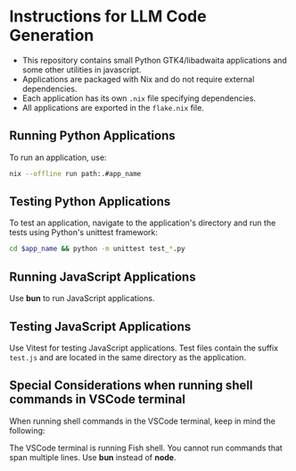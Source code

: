 # Instructions for LLM Code Generation

- This repository contains small Python GTK4/libadwaita applications and some other utilities in javascript.
- Applications are packaged with Nix and do not require external dependencies.
- Each application has its own `.nix` file specifying dependencies.
- All applications are exported in the `flake.nix` file.

## Running Python Applications

To run an application, use:

```bash
nix --offline run path:.#app_name
```

## Testing Python Applications

To test an application, navigate to the application's directory and run the tests using Python's unittest framework:

```bash
cd $app_name && python -m unittest test_*.py
```

## Running JavaScript Applications

Use **bun** to run JavaScript applications.

## Testing JavaScript Applications

Use Vitest for testing JavaScript applications.
Test files contain the suffix `test.js` and are located in the same directory as the application.


## Special Considerations when running shell commands in VSCode terminal

When running shell commands in the VSCode terminal, keep in mind the following:

The VSCode terminal is running Fish shell. You cannot run commands that span multiple lines.
Use **bun** instead of **node**.
